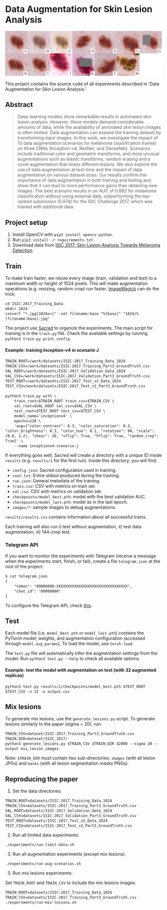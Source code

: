 # Data Augmentation for Skin Lesion Analysis

![Data Augmentation for Skin Lesion Analysis](sample-images/paper-image.png)

This project contains the source code of all experiments described in
'Data Augmentation for Skin Lesion Analysis.'


## Abstract

> Deep learning models show remarkable results in automated skin lesion
> analysis. However, these models demand considerable amounts of data, while the
> availability of annotated skin lesion images is often limited. Data
> augmentation can expand the training dataset by transforming input images. In
> this work, we investigate the impact of 13 data augmentation scenarios for
> melanoma classification trained on three CNNs (Inception-v4, ResNet, and
> DenseNet). Scenarios include traditional color and geometric transforms, and
> more unusual augmentations such as elastic transforms, random erasing and a
> novel augmentation that mixes different lesions. We also explore the use of
> data augmentation at test-time and the impact of data augmentation on
> various dataset sizes. Our results confirm the importance of data augmentation
> in both training and testing and show that it can lead to more performance
> gains than obtaining new images. The best scenario results in an AUC of 0.882
> for melanoma classification without using external data, outperforming the
> top-ranked submission (0.874) for the ISIC Challenge 2017, which was trained
> with additional data.


## Project setup

1. Install OpenCV with `pip3 install opencv-python`.
2. Run `pip3 install -r requirements.txt`.
3. Download data from [ISIC 2017: Skin Lesion Analysis Towards Melanoma Detection](https://challenge.kitware.com/#challenge/583f126bcad3a51cc66c8d9a).


## Train

To make train faster, we resize every image (train, validation and test) to a
maximum width or height of 1024 pixels. This will make augmentation operations
(e.g. resizing, random crop) run faster.
[ImageMagick](http://imagemagick.org/script/index.php) can do the trick:

```
cd ISIC-2017_Training_Data
mkdir 1024
convert "*.jpg[1024x>]" -set filename:base "%[base]" "1024/%[filename:base].jpg"
```

The project use [Sacred](http://sacred.readthedocs.io) to organize the
experiments. The main script for training is in the `train.py` file. Check the
available settings by running `python3 train.py print_config`.

#### Example: training Inception-v4 in scenario J

```
TRAIN_ROOT=/work/datasets/ISIC-2017_Training_Data_1024
TRAIN_CSV=/work/datasets/ISIC-2017_Training_Part3_GroundTruth.csv
VAL_ROOT=/work/datasets/ISIC-2017_Validation_Data_1024
VAL_CSV=/work/datasets/ISIC-2017_Validation_Part3_GroundTruth.csv
TEST_ROOT=/work/datasets/ISIC-2017_Test_v2_Data_1024
TEST_CSV=/work/datasets/ISIC-2017_Test_v2_Part3_GroundTruth.csv

python3 train.py with \
    train_root=$TRAIN_ROOT train_csv=$TRAIN_CSV \
    val_root=$VAL_ROOT val_csv=$VAL_CSV \
    test_root=$TEST_ROOT test_csv=$TEST_CSV \
    model_name='inceptionv4' \
    epochs=120 \
    'aug={"color_contrast": 0.3, "color_saturation": 0.3, "color_brightness": 0.3, "color_hue": 0.1, "rotation": 90, "scale": (0.8, 1.2), "shear": 20, "vflip": True, "hflip": True, "random_crop": True}' \
    --name inceptionv4-scenario-j
```

If everything goes well, Sacred will create a directory with a unique ID inside
`results` (e.g. `results/1` for the first run). Inside this directory, you will
find:

* `config.json`: Sacred configuration used in training.
* `cout.txt`: Entire stdout produced during the training.
* `run.json`: General metadata of the training.
* `train.csv`: CSV with metrics on train set.
* `val.csv`: CSV with metrics on validation set.
* `checkpoints/model_best.pth`: model with the best validation AUC.
* `checkpoints/model_last.pth`: model as in the last epoch.
* `images/*`: sample images to debug augmentations.

`results/results.csv` contains information about all successful trains.

Each training will also run i) test without augmentation, ii) test data
augmentation, iii) 144-crop test.

### Telegram API

If you want to monitor the experiments with Telegram (receive a message when
the experiments start, finish, or fail), create a file `telegram.json` at the
root of the project:

```
$ cat telegram.json
{
    "token": "00000000:XXXXXXXXXXXXXXXXXXXXXXXXXXXXXXXX",
    "chat_id": "00000000"
}
```

To configure the Telegram API, check [this](https://stackoverflow.com/questions/32423837/telegram-bot-how-to-get-a-group-chat-id).


## Test

Each model file (i.e, `model_best.pth` or `model_last.pth`) contains the
PyTorch model, weights, and augmentation configuration (accessed through
`model.aug_params`). To load the model, use `torch.load`.

The `test.py` file will automatically infer the augmentation settings from the
model. Run `python3 test.py --help` to check all available options.

#### Example: test the model with augmentation on test (with 32 augmented replicas)

```
python3 test.py results/1/checkpoints/model_best.pth $TEST_ROOT  $TEST_CSV -n 32 -o output.csv
```


## Mix lesions

To generate mix lesions, use the `generate_lesions.py` script. To generate
lesions similarly to the paper (sigma = 20), run:

```
TRAIN_CSV=dataset/ISIC-2017_Training_Part3_GroundTruth.csv
TRAIN_DIR=dataset/ISIC_2017/
python3 generate_lesions.py $TRAIN_CSV $TRAIN_DIR 42000 --sigma 20 --output mix_lesion_images
```

Note: `$TRAIN_DIR` must contain two sub-directories: `images` (with all lesion
JPGs) and `masks` (with all lesion segmentation masks PNGs).


## Reproducing the paper

1. Set the data directories:

```
TRAIN_ROOT=datasets/ISIC-2017_Training_Data_1024
TRAIN_CSV=datasets/ISIC-2017_Training_Part3_GroundTruth.csv
VAL_ROOT=datasets/ISIC-2017_Validation_Data_1024
VAL_CSV=datasets/ISIC-2017_Validation_Part3_GroundTruth.csv
TEST_ROOT=datasets/ISIC-2017_Test_v2_Data_1024
TEST_CSV=datasets/ISIC-2017_Test_v2_Part3_GroundTruth.csv
```

2. Run all limited data experiments:

```
./experiments/run-limit-data.sh
```

3. Run all augmentation experiments (except mix lesions):

```
./experiments/run-aug-scenarios.sh
```

3. Run mix lesions experiments:

Set `TRAIN_ROOT` and `TRAIN_CSV` to include the mix lesions images.

```
TRAIN_ROOT=datasets/ISIC-2017_Training_Data_1024
TRAIN_CSV=datasets/ISIC-2017_Training_Part3_GroundTruth.csv
./experiments/run-mix-lesions.sh
```
